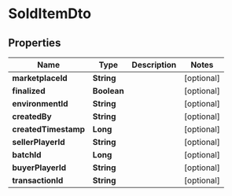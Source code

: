 

# SoldItemDto

## Properties

Name | Type | Description | Notes
------------ | ------------- | ------------- | -------------
**marketplaceId** | **String** |  |  [optional]
**finalized** | **Boolean** |  |  [optional]
**environmentId** | **String** |  |  [optional]
**createdBy** | **String** |  |  [optional]
**createdTimestamp** | **Long** |  |  [optional]
**sellerPlayerId** | **String** |  |  [optional]
**batchId** | **Long** |  |  [optional]
**buyerPlayerId** | **String** |  |  [optional]
**transactionId** | **String** |  |  [optional]



